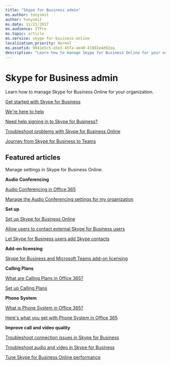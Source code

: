 ```yaml
---
title: "Skype for Business admin"
ms.author: tonysmit
author: tonysmit
ms.date: 11/21/2017
ms.audience: ITPro
ms.topic: article
ms.service: skype-for-business-online
localization_priority: Normal
ms.assetid: 9941e5c5-a5e3-45fa-ae40-41802e4d92aa
description: "Learn how to manage Skype for Business Online for your organization."
---
```


# Skype for Business admin

Learn how to manage Skype for Business Online for your organization.
  
[Get started with Skype for Business](https://support.office.com/article/2da94a13-6d16-4d67-adf3-439f2b946994)
  
[We're here to help](https://support.office.com/article/Contact-support-for-business-products-Admin-Help-32a17ca7-6fa0-4870-8a8d-e25ba4ccfd4b)
  
[Need help signing in to Skype for Business?](http://technet.microsoft.com/library/448b8ea7-5b33-444a-afd4-175fc9930d05%28Office.14%29.aspx)
  
[Troubleshoot problems with Skype for Business Online](set-up-skype-for-business-online/troubleshoot-problems-with-skype-for-business-online.md)
  
[Journey from Skype for Business to Teams](https://docs.microsoft.com/en-us/MicrosoftTeams/journey-skypeforbusiness-teams)
  
## Featured articles

Manage settings in Skype for Business Online.
  
 **Audio Conferencing**
  
[Audio Conferencing in Office 365](audio-conferencing-in-office-365/audio-conferencing-in-office-365.md)
  
[Manage the Audio Conferencing settings for my organization](audio-conferencing-in-office-365/manage-the-audio-conferencing-settings-for-my-organization.md)
  
 **Set up**
  
[Set up Skype for Business Online](set-up-skype-for-business-online/set-up-skype-for-business-online.md)
  
[Allow users to contact external Skype for Business users](set-up-skype-for-business-online/allow-users-to-contact-external-skype-for-business-users.md)
  
[Let Skype for Business users add Skype contacts](set-up-skype-for-business-online/let-skype-for-business-users-add-skype-contacts.md)
  
 **Add-on licensing**
  
[Skype for Business and Microsoft Teams add-on licensing](skype-for-business-and-microsoft-teams-add-on-licensing/skype-for-business-and-microsoft-teams-add-on-licensing.md)
  
 **Calling Plans**
  
[What are Calling Plans in Office 365?](what-are-calling-plans-in-office-365/what-are-calling-plans-in-office-365.md)
  
[Set up Calling Plans](what-are-calling-plans-in-office-365/set-up-calling-plans.md)
  
 **Phone System**
  
[What is Phone System in Office 365?](what-is-phone-system-in-office-365/what-is-phone-system-in-office-365.md)
  
[Here's what you get with Phone System in Office 365](what-is-phone-system-in-office-365/here-s-what-you-get-with-phone-system-in-office-365.md)
  
 **Improve call and video quality**
  
[Troubleshoot connection issues in Skype for Business](http://technet.microsoft.com/library/ca302828-783f-425c-bbe2-356348583771%28Office.14%29.aspx)
  
[Troubleshoot audio and video in Skype for Business](http://technet.microsoft.com/library/62777bc6-c52b-47ae-84ba-a8905c3b71dc%28Office.14%29.aspx)
  
[Tune Skype for Business Online performance](http://technet.microsoft.com/library/beec23c2-c5d6-4e84-a8af-e82aefca7802%28Office.14%29.aspx)
  

